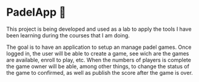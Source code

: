 # PadelApp :tennis:
This project is being developed and used as a lab to apply the tools I have been learning during the courses that I am doing.

The goal is to have an application to setup an manage padel games. 
Once logged in, the user will be able to create a game, see wich are the games are available, enroll to play, etc. 
When the numbers of players is complete the game owner will be able, among other things, to change the status of the game to confirmed, as well as publish the score after the game is over.
